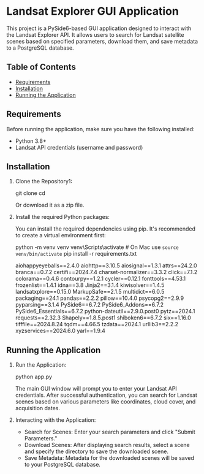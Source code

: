 # Landsat Explorer GUI Application

This project is a PySide6-based GUI application designed to interact with the Landsat Explorer API. It allows users to search for Landsat satellite scenes based on specified parameters, download them, and save metadata to a PostgreSQL database.

## Table of Contents

- [Requirements](#requirements)
- [Installation](#installation)
- [Running the Application](#running-the-application)

## Requirements

Before running the application, make sure you have the following installed:

- Python 3.8+
- Landsat API credentials (username and password)

## Installation

1. Clone the Repository1:

    
    git clone [<your-repo-url>](https://github.com/RassCrom/landsat_downloader_app.git)
    cd <your-repo-directory>
    

    Or download it as a zip file.

2. Install the required Python packages:

    You can install the required dependencies using pip. It's recommended to create a virtual environment first:

    
    python -m venv venv
    venv\Scripts\activate  # On Mac use `source venv/bin/activate`
    pip install -r requirements.txt
    

    
    aiohappyeyeballs==2.4.0
    aiohttp==3.10.5
    aiosignal==1.3.1
    attrs==24.2.0
    branca==0.7.2
    certifi==2024.7.4
    charset-normalizer==3.3.2
    click==7.1.2
    colorama==0.4.6
    contourpy==1.2.1
    cycler==0.12.1
    fonttools==4.53.1
    frozenlist==1.4.1
    idna==3.8
    Jinja2==3.1.4
    kiwisolver==1.4.5
    landsatxplore==0.15.0
    MarkupSafe==2.1.5
    multidict==6.0.5
    packaging==24.1
    pandas==2.2.2
    pillow==10.4.0
    psycopg2==2.9.9
    pyparsing==3.1.4
    PySide6==6.7.2
    PySide6_Addons==6.7.2
    PySide6_Essentials==6.7.2
    python-dateutil==2.9.0.post0
    pytz==2024.1
    requests==2.32.3
    Shapely==1.8.5.post1
    shiboken6==6.7.2
    six==1.16.0
    tifffile==2024.8.24
    tqdm==4.66.5
    tzdata==2024.1
    urllib3==2.2.2
    xyzservices==2024.6.0
    yarl==1.9.4
    

## Running the Application

1. Run the Application:

    
    python app.py
    

    The main GUI window will prompt you to enter your Landsat API credentials. After successful authentication, you can search for Landsat scenes based on various parameters like coordinates, cloud cover, and acquisition dates.

2. Interacting with the Application:

    - Search for Scenes: Enter your search parameters and click "Submit Parameters."
    - Download Scenes: After displaying search results, select a scene and specify the directory to save the downloaded scene.
    - Save Metadata: Metadata for the downloaded scenes will be saved to your PostgreSQL database.
